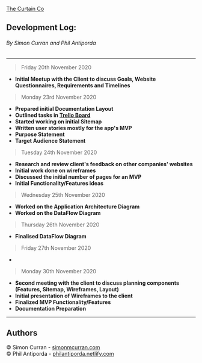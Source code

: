 [The Curtain Co](https://github.com/SimoSultan/curtainco_fe)

## Development Log:

###### By Simon Curran and Phil Antiporda

---

> Friday 20th November 2020

- **Initial Meetup with the Client to discuss Goals, Website Questionnaires, Requirements and Timelines**

> Monday 23rd November 2020

- **Prepared initial Documentation Layout**
- **Outlined tasks in [Trello Board](https://trello.com/b/VF6Vc7Ri/part-1-documentation)**
- **Started working on initial Sitemap**
- **Written user stories mostly for the app's MVP**
- **Purpose Statement**
- **Target Audience Statement**

> Tuesday 24th November 2020

- **Research and review client's feedback on other companies' websites**
- **Initial work done on wireframes**
- **Discussed the initial number of pages for an MVP**
- **Initial Functionality/Features ideas**

> Wednesday 25th November 2020

- **Worked on the Application Architecture Diagram**
- **Worked on the DataFlow Diagram**

> Thursday 26th November 2020

- **Finalised DataFlow Diagram**

> Friday 27th November 2020

-

> Monday 30th November 2020

- **Second meeting with the client to discuss planning components (Features, Sitemap, Wireframes, Layout)**
- **Initial presentation of Wireframes to the client**
- **Finalized MVP Functionality/Features**
- **Documentation Preparation**

---

## Authors

© Simon Curran - [simonmcurran.com](https://www.simonmcurran.com/)  
© Phil Antiporda - [philantiporda.netlify.com](https://philantiporda.netlify.app/index.html)
